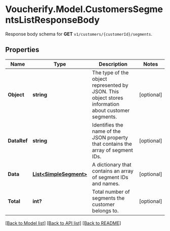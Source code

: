# Voucherify.Model.CustomersSegmentsListResponseBody
Response body schema for **GET** `v1/customers/{customerId}/segments`.

## Properties

Name | Type | Description | Notes
------------ | ------------- | ------------- | -------------
**Object** | **string** | The type of the object represented by JSON. This object stores information about customer segments. | [optional] 
**DataRef** | **string** | Identifies the name of the JSON property that contains the array of segment IDs. | [optional] 
**Data** | [**List&lt;SimpleSegment&gt;**](SimpleSegment.md) | A dictionary that contains an array of segment IDs and names. | [optional] 
**Total** | **int?** | Total number of segments the customer belongs to. | [optional] 

[[Back to Model list]](../README.md#documentation-for-models) [[Back to API list]](../README.md#documentation-for-api-endpoints) [[Back to README]](../README.md)

